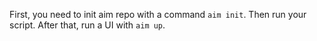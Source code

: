 First, you need to init aim repo with a command `aim init`. Then run your script. After that, run a UI with `aim up`.